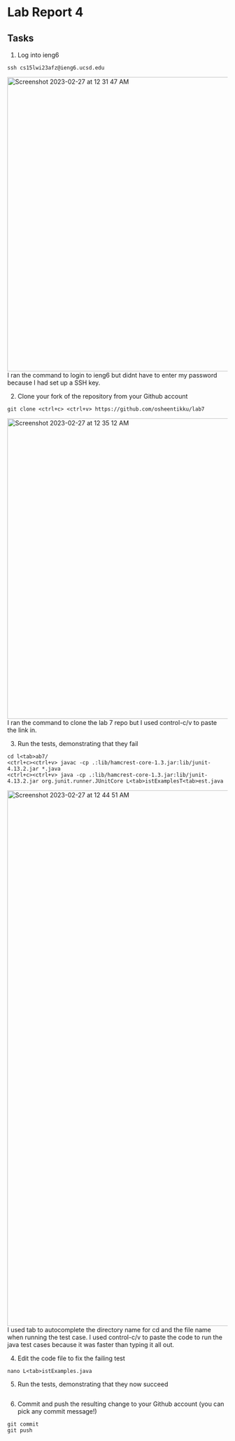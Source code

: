 # Lab Report 4

## Tasks
1. Log into ieng6
```
ssh cs15lwi23afz@ieng6.ucsd.edu
```
<img width="671" alt="Screenshot 2023-02-27 at 12 31 47 AM" src="https://user-images.githubusercontent.com/32721916/221513020-d4db1302-7eda-4384-958b-7e5518a7e5c8.png">
I ran the command to login to ieng6 but didnt have to enter my password because I had set up a SSH key.

2. Clone your fork of the repository from your Github account
```
git clone <ctrl+c> <ctrl+v> https://github.com/osheentikku/lab7
```
<img width="685" alt="Screenshot 2023-02-27 at 12 35 12 AM" src="https://user-images.githubusercontent.com/32721916/221513937-d910e5ff-408b-426f-90ab-0007d444e434.png">
I ran the command to clone the lab 7 repo but I used control-c/v to paste the link in.

3. Run the tests, demonstrating that they fail
```
cd l<tab>ab7/
<ctrl+c><ctrl+v> javac -cp .:lib/hamcrest-core-1.3.jar:lib/junit-4.13.2.jar *.java
<ctrl+c><ctrl+v> java -cp .:lib/hamcrest-core-1.3.jar:lib/junit-4.13.2.jar org.junit.runner.JUnitCore L<tab>istExamplesT<tab>est.java
```
<img width="1221" alt="Screenshot 2023-02-27 at 12 44 51 AM" src="https://user-images.githubusercontent.com/32721916/221515920-1ccde639-f119-4fe2-a90a-ae8daf87c727.png">
I used tab to autocomplete the directory name for cd and the file name when running the test case. I used control-c/v to paste the code to run the java test cases because it was faster than typing it all out.

4. Edit the code file to fix the failing test
```
nano L<tab>istExamples.java
```



5. Run the tests, demonstrating that they now succeed
```
```

6. Commit and push the resulting change to your Github account (you can pick any commit message!)
```
git commit
git push
```
